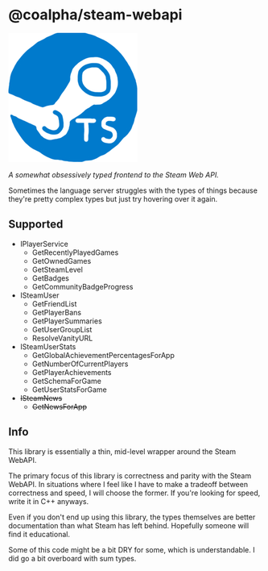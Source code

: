 # @coalpha/steam-webapi

![If anyone wants to make me an icon, I'd be glad](misc/icon.png)

*A somewhat obsessively typed frontend to the Steam Web API.*

Sometimes the language server struggles with the types of things because they're
pretty complex types but just try hovering over it again.

## Supported

- IPlayerService
   - GetRecentlyPlayedGames
   - GetOwnedGames
   - GetSteamLevel
   - GetBadges
   - GetCommunityBadgeProgress
- ISteamUser
   - GetFriendList
   - GetPlayerBans
   - GetPlayerSummaries
   - GetUserGroupList
   - ResolveVanityURL
- ISteamUserStats
   - GetGlobalAchievementPercentagesForApp
   - GetNumberOfCurrentPlayers
   - GetPlayerAchievements
   - GetSchemaForGame
   - GetUserStatsForGame
- ~~ISteamNews~~
   - ~~GetNewsForApp~~

## Info

This library is essentially a thin, mid-level wrapper around the Steam WebAPI.

The primary focus of this library is correctness and parity with the Steam
WebAPI. In situations where I feel like I have to make a tradeoff between
correctness and speed, I will choose the former. If you're looking for speed,
write it in C++ anyways.

Even if you don't end up using this library, the types themselves are better
documentation than what Steam has left behind. Hopefully someone will find it
educational.

Some of this code might be a bit DRY for some, which is understandable. I did go a bit overboard with sum types.
